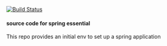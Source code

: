 [![Build Status](https://travis-ci.com/nativanando/spring-essential.svg?branch=master)](https://travis-ci.com/nativanando/spring-essential)

#### source code for spring essential

This repo provides an initial env to set up a spring application

